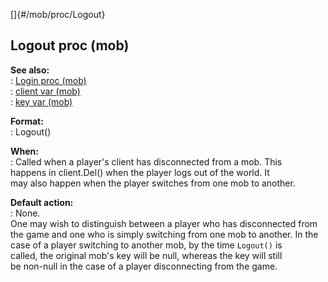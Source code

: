 []{#/mob/proc/Logout}    
## Logout proc (mob)    
**See also:**    
:   [Login proc (mob)](/ref/mob/proc/Login)    
:   [client var (mob)](/ref/mob/var/client)    
:   [key var (mob)](/ref/mob/var/key)    
<!-- -->    
**Format:**    
:   Logout()    
<!-- -->    
**When:**    
:   Called when a player\'s client has disconnected from a mob. This    
    happens in client.Del() when the player logs out of the world. It    
    may also happen when the player switches from one mob to another.    
<!-- -->    
**Default action:**    
:   None.    
One may wish to distinguish between a player who has disconnected from    
the game and one who is simply switching from one mob to another. In the    
case of a player switching to another mob, by the time `Logout()` is    
called, the original mob\'s key will be null, whereas the key will still    
be non-null in the case of a player disconnecting from the game.  